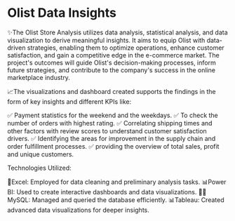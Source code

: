 # Olist Data Insights
✨The Olist Store Analysis utilizes data analysis, statistical analysis, and data visualization to derive meaningful insights. It aims to equip Olist with data-driven strategies, enabling them to optimize operations, enhance customer satisfaction, and gain a competitive edge in the e-commerce market. The project's outcomes will guide Olist's decision-making processes, inform future strategies, and contribute to the company's success in the online marketplace industry.

📈The visualizations and dashboard created supports the findings in the form of key insights and different KPIs like: 

✅ Payment statistics for the weekend and the weekdays. 
✅ To check the number of orders with highest rating.
✅ Correlating shipping times and other factors with review scores to understand customer satisfaction drivers.
✅ Identifying the areas for improvement in the supply chain and order fulfillment processes.
✅ providing the overview of total sales, profit and unique customers.

Technologies Utilized:

📝Excel: Employed for data cleaning and preliminary analysis tasks.
📊Power BI: Used to create interactive dashboards and data visualizations.
👩‍💻MySQL: Managed and queried the database efficiently.
📊Tableau: Created advanced data visualizations for deeper insights.

